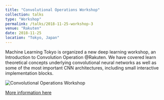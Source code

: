 ```yaml
---
title: "Convolutional Operations Workshop"
collection: talks
type: "Workshop"
permalink: /talks/2018-11-25-workshop-3
venue: "Rakuten"
date: 2018-11-25
location: "Tokyo, Japan"
---
```


Machine Learning Tokyo is organized a new deep learning workshop, an Introduction to Convolution Operation @Rakuten. We have covered learn theoretical concepts underlying convolutional neural networks as well as some of the most important CNN architectures, including small interactive implementation blocks.



![Convolutional Operations Workshop](https://alisher-ai.github.io/files/2018-11-25-workshop-3.png)


[More information here](https://www.meetup.com/Machine-Learning-Tokyo/events/256312670/)


